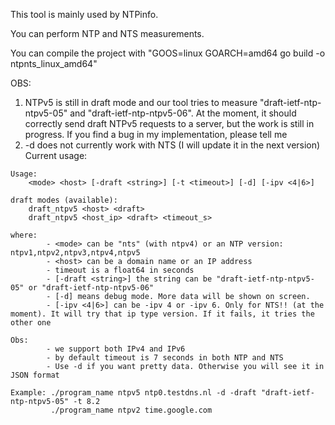 This tool is mainly used by NTPinfo. 

You can perform NTP and NTS measurements.

You can compile the project with "GOOS=linux GOARCH=amd64 go build -o ntpnts_linux_amd64"

OBS:
1) NTPv5 is still in draft mode and our tool tries to measure "draft-ietf-ntp-ntpv5-05" and "draft-ietf-ntp-ntpv5-06". At the moment, it should correctly send draft NTPv5 requests to a server,
   but the work is still in progress. If you find a bug in my implementation, please tell me
2) -d does not currently work with NTS (I will update it in the next version)
  Current usage:
```
Usage:
    <mode> <host> [-draft <string>] [-t <timeout>] [-d] [-ipv <4|6>]

draft modes (available):
    draft_ntpv5 <host> <draft>
    draft_ntpv5 <host_ip> <draft> <timeout_s>

where:
        - <mode> can be "nts" (with ntpv4) or an NTP version: ntpv1,ntpv2,ntpv3,ntpv4,ntpv5
        - <host> can be a domain name or an IP address
        - timeout is a float64 in seconds
        - [-draft <string>] the string can be "draft-ietf-ntp-ntpv5-05" or "draft-ietf-ntp-ntpv5-06"
        - [-d] means debug mode. More data will be shown on screen.
        - [-ipv <4|6>] can be -ipv 4 or -ipv 6. Only for NTS!! (at the moment). It will try that ip type version. If it fails, it tries the other one

Obs:
        - we support both IPv4 and IPv6
        - by default timeout is 7 seconds in both NTP and NTS
        - Use -d if you want pretty data. Otherwise you will see it in JSON format

Example: ./program_name ntpv5 ntp0.testdns.nl -d -draft "draft-ietf-ntp-ntpv5-05" -t 8.2
         ./program_name ntpv2 time.google.com
```

